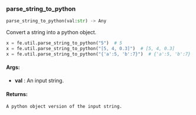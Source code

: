 

### parse_string_to_python
```python
parse_string_to_python(val:str) -> Any
```
Convert a string into a python object.

```python
x = fe.util.parse_string_to_python("5")  # 5
x = fe.util.parse_string_to_python("[5, 4, 0.3]")  # [5, 4, 0.3]
x = fe.util.parse_string_to_python("{'a':5, 'b':7}")  # {'a':5, 'b':7}
```


#### Args:

* **val** :  An input string.

#### Returns:
    A python object version of the input string.